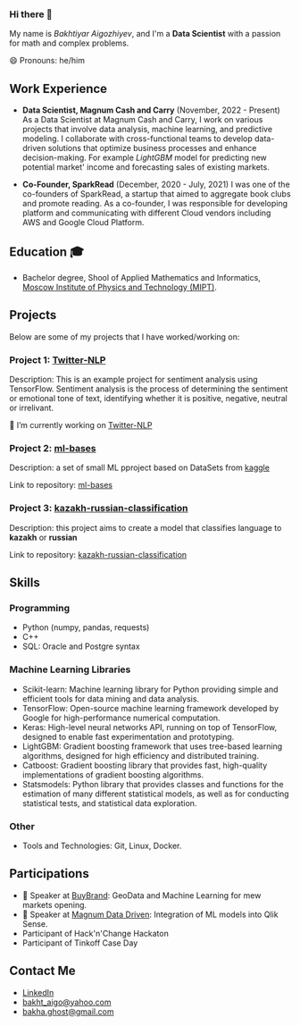 ### Hi there 👋

My name is *Bakhtiyar Aigozhiyev*, and I'm a **Data Scientist** with a passion for math and complex problems.

😄 Pronouns: he/him

## Work Experience

- **Data Scientist, Magnum Cash and Carry** (November, 2022 - Present)
As a Data Scientist at Magnum Cash and Carry, I work on various projects that involve data analysis, machine learning, and predictive modeling. I collaborate with cross-functional teams to develop data-driven solutions that optimize business processes and enhance decision-making. For example *LightGBM* model for predicting new potential market' income and forecasting sales of existing markets.

 - **Co-Founder, SparkRead** (December, 2020 - July, 2021)
I was one of the co-founders of SparkRead, a startup that aimed to aggregate book clubs and promote reading. As a co-founder, I was responsible for developing platform and communicating with different Cloud vendors including AWS and Google Cloud Platform.

## Education 🎓

- Bachelor degree, Shool of Applied Mathematics and Informatics, [Moscow Institute of Physics and Technology (MIPT)](https://mipt.ru/education/departments/fpmi/).

## Projects

Below are some of my projects that I have worked/working on:

### Project 1: [Twitter-NLP](https://github.com/AigozhiyevB/twitter-nlp) 
Description: This is an example project for sentiment analysis using TensorFlow. Sentiment analysis is the process of determining the sentiment or emotional tone of text, identifying whether it is positive, negative, neutral or irrelivant.

🔭 I’m currently working on [Twitter-NLP](https://github.com/AigozhiyevB/twitter-nlp)

### Project 2: [ml-bases](https://github.com/AigozhiyevB/ml-bases)
Description: a set of small ML pproject based on DataSets from [kaggle](https://www.kaggle.com)

Link to repository: [ml-bases](https://github.com/AigozhiyevB/ml-bases)

### Project 3: [kazakh-russian-classification](https://github.com/AigozhiyevB/kazakh-russian-classification)
Description: this project aims to create a model that classifies language to **kazakh** or **russian**

Link to repository: [kazakh-russian-classification](https://github.com/AigozhiyevB/kazakh-russian-classification)

## Skills
### Programming
- Python (numpy, pandas, requests)
- C++
- SQL: Oracle and Postgre syntax

### Machine Learning Libraries

- Scikit-learn: Machine learning library for Python providing simple and efficient tools for data mining and data analysis.
- TensorFlow: Open-source machine learning framework developed by Google for high-performance numerical computation.
- Keras: High-level neural networks API, running on top of TensorFlow, designed to enable fast experimentation and prototyping.
- LightGBM: Gradient boosting framework that uses tree-based learning algorithms, designed for high efficiency and distributed training.
- Catboost: Gradient boosting library that provides fast, high-quality implementations of gradient boosting algorithms.
- Statsmodels: Python library that provides classes and functions for the estimation of many different statistical models, as well as for conducting statistical tests, and statistical data exploration.

### Other
- Tools and Technologies: Git, Linux, Docker.

## Participations
- 🎤 Speaker at [BuyBrand](https://buybrandexpo.kz/): GeoData and Machine Learning for mew markets opening.
- 🎤 Speaker at [Magnum Data Driven](https://magnumdatadriven.kz/): Integration of ML models into Qlik Sense.
- Participant of Hack'n'Change Hackaton
- Participant of Tinkoff Case Day

## Contact Me
- [LinkedIn](https://www.linkedin.com/in/bakhtiyar-aigozhiyev-b479a8259?trk=contact-info)
- [bakht_aigo@yahoo.com](mailto:bakht_aigo@yahoo.com?subject=Github)
- [bakha.ghost@gmail.com]( mailto:bakha.ghost@gmail.com?subject=Github)


<!--
**AigozhiyevB/aigozhiyevb** is a ✨ _special_ ✨ repository because its `README.md` (this file) appears on your GitHub profile.

Here are some ideas to get you started:

- 🔭 I’m currently working on ...
- 🌱 I’m currently learning ...
- 👯 I’m looking to collaborate on ...
- 🤔 I’m looking for help with ...
- 💬 Ask me about ...
- 📫 How to reach me: ...
- 😄 Pronouns: ...
- ⚡ Fun fact: ...
-->
